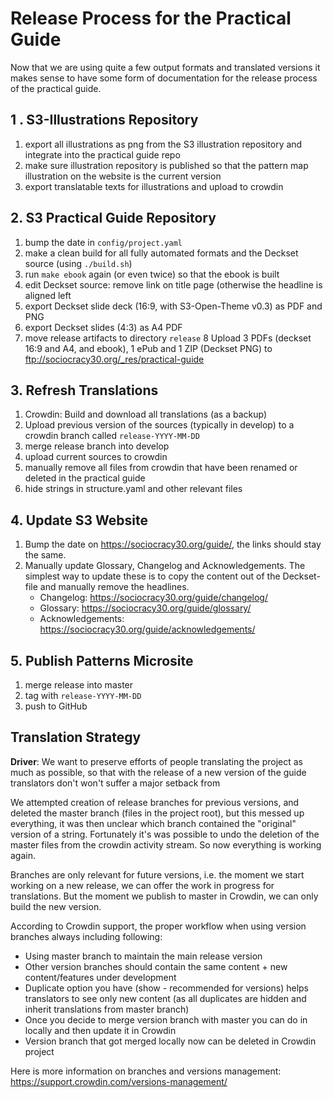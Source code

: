 # Release Process for the Practical Guide

Now that we are using quite a few  output formats and translated versions it makes sense to have some form of documentation for the release process of the practical guide. 

## 1 . S3-Illustrations Repository

1. export all illustrations as png from the S3 illustration repository and integrate into the practical guide repo
2. make sure illustration repository is published so that the pattern map illustration on the website is the current version
3. export translatable texts for illustrations and upload to crowdin

## 2. S3 Practical Guide Repository

1. bump the date in `config/project.yaml`
2. make a clean build for all fully automated formats  and the Deckset source (using `./build.sh`)
3. run `make ebook` again (or even twice) so that the ebook is built
4. edit Deckset source: remove link on title page (otherwise the headline is aligned left
5. export Deckset slide deck (16:9, with S3-Open-Theme v0.3) as PDF and PNG
6. export Deckset slides (4:3) as A4 PDF
7. move release artifacts to directory `release`
8 Upload 3 PDFs (deckset 16:9 and A4, and ebook), 1 ePub and 1 ZIP (Deckset PNG) to <ftp://sociocracy30.org/_res/practical-guide>

## 3. Refresh Translations

1. Crowdin: Build and download all translations (as a backup)
2. Upload previous version of the sources (typically in develop) to a crowdin branch called `release-YYYY-MM-DD`
3. merge release branch into develop
4. upload current sources to crowdin
5. manually remove all files from crowdin that have been renamed or deleted in the practical guide
6. hide strings in structure.yaml and other relevant files

## 4. Update S3 Website

1. Bump the date on <https://sociocracy30.org/guide/>, the links should stay the same.
2. Manually update Glossary, Changelog and Acknowledgements. The simplest way to update these is to copy the content out of the Deckset-file and manually remove the headlines.
	- Changelog: <https://sociocracy30.org/guide/changelog/>
	- Glossary: <https://sociocracy30.org/guide/glossary/>
	- Acknowledgements: <https://sociocracy30.org/guide/acknowledgements/>

## 5. Publish Patterns Microsite

1. merge release into master 
2. tag with `release-YYYY-MM-DD`
3. push to GitHub


## Translation Strategy

**Driver**: We want to preserve efforts of people translating the project as much as possible, so that with the release of a new version of the guide translators don't won't suffer a major setback from 

We attempted creation of release branches for previous versions, and deleted the master branch (files in the project root), but this messed up everything, it was then unclear which branch contained the "original" version of a string. Fortunately it's was possible to undo the deletion of the master files from the crowdin activity stream. So now everything is working again. 

Branches are only relevant for future versions, i.e. the moment we start working on a new release, we can offer the work in progress for translations. But the moment we publish to master in Crowdin, we can only build the new version. 

According to Crowdin support, the proper workflow when using version branches always including following:

- Using master branch to maintain the main release version
- Other version branches should contain the same content + new content/features under development
- Duplicate option you have (show - recommended for versions) helps translators to see only new content (as all duplicates are hidden and inherit translations from master branch)
- Once you decide to merge version branch with master you can do in locally and then update it in Crowdin
- Version branch that got merged locally now can be deleted in Crowdin project


Here is more information on branches and versions management: <https://support.crowdin.com/versions-management/>

